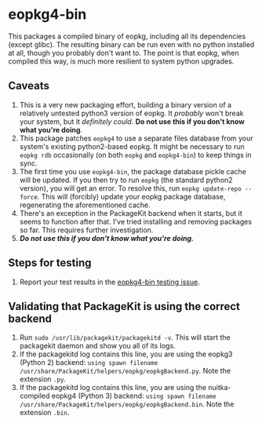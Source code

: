 # eopkg4-bin
This packages a compiled binary of eopkg, including all its dependencies (except glibc). The resulting binary can be run even with no python installed at all, though you probably don't want to. The point is that eopkg, when compiled this way, is much more resilient to system python upgrades.

## Caveats
1. This is a very new packaging effort, building a binary version of a relatively untested python3 version of eopkg. It *probably* won't break your system, but it *definitely could*. **Do not use this if you don't know what you're doing**.
2. This package patches `eopkg4` to use a separate files database from your system's existing python2-based eopkg. It might be necessary to run `eopkg rdb` occasionally (on both `eopkg` and `eopkg4-bin`) to keep things in sync.
3. The first time you use `eopkg4-bin`, the package database pickle cache will be updated. If you then try to run `eopkg` (the standard python2 version), you will get an error. To resolve this, run `eopkg update-repo --force`. This will (forcibly) update your eopkg package database, regenerating the aforementioned cache.
4. There's an exception in the PackageKit backend when it starts, but it seems to function after that. I've tried installing and removing packages so far. This requires further investigation.
5. ***Do not use this if you don't know what you're doing.***

## Steps for testing
1. Report your test results in the [eopkg4-bin testing issue](https://github.com/getsolus/packages/issues/1316).

## Validating that PackageKit is using the correct backend
1. Run `sudo /usr/lib/packagekit/packagekitd -v`. This will start the packagekit daemon and show you all of its logs.
2. If the packagekitd log contains this line, you are using the eopkg3 (Python 2) backend: `using spawn filename /usr/share/PackageKit/helpers/eopkg/eopkgBackend.py`. Note the extension `.py`.
3. If the packagekitd log contains this line, you are using the nuitka-compiled eopkg4 (Python 3) backend: `using spawn filename /usr/share/PackageKit/helpers/eopkg/eopkgBackend.bin`. Note the extension `.bin`.
